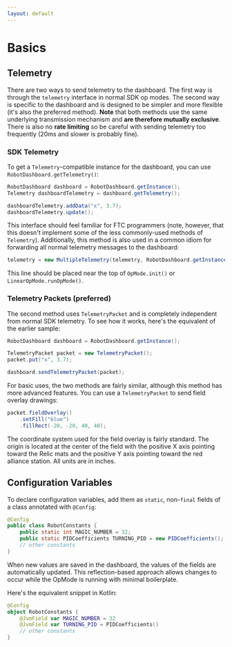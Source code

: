 ```yaml
---
layout: default
---
```


# Basics

## Telemetry

There are two ways to send telemetry to the dashboard. The first way is through the `telemetry` interface in normal SDK op modes. The second way is specific to the dashboard and is designed to be simpler and more flexible (it's also the preferred method). **Note** that both methods use the same underlying transmission mechanism and **are therefore mutually exclusive**. There is also no **rate limiting** so be careful with sending telemetry too frequently (20ms and slower is probably fine).

### SDK Telemetry

To get a `Telemetry`-compatible instance for the dashboard, you can use `RobotDashboard.getTelemetry()`:

```java
RobotDashboard dashboard = RobotDashboard.getInstance();
Telemetry dashboardTelemetry = dashboard.getTelemetry();

dashboardTelemetry.addData("x", 3.7);
dashboardTelemetry.update();
```

This interface should feel familiar for FTC programmers (note, however, that this doesn't implement some of the less commonly-used methods of `Telemetry`). Additionally, this method is also used in a common idiom for forwarding all normal telemetry messages to the dashboard:

```java
telemetry = new MultipleTelemetry(telemetry, RobotDashboard.getInstance().getTelemetry());
```

This line should be placed near the top of `OpMode.init()` or `LinearOpMode.runOpMode()`.

### Telemetry Packets (preferred)

The second method uses `TelemetryPacket` and is completely independent from normal SDK telemetry. To see how it works, here's the equivalent of the earlier sample:

```java
RobotDashboard dashboard = RobotDashboard.getInstance();

TelemetryPacket packet = new TelemetryPacket();
packet.put("x", 3.7);

dashboard.sendTelemetryPacket(packet);
```

For basic uses, the two methods are fairly similar, although this method has more advanced features. You can use a `TelemetryPacket` to send field overlay drawings:

```java
packet.fieldOverlay()
    .setFill("blue")
    .fillRect(-20, -20, 40, 40);
```

The coordinate system used for the field overlay is fairly standard. The origin is located at the center of the field with the positive X axis pointing toward the Relic mats and the positive Y axis pointing toward the red alliance station. All units are in inches.

## Configuration Variables

To declare configuration variables, add them as `static`, non-`final` fields of a class annotated with `@Config`:

```java
@Config
public class RobotConstants {
    public static int MAGIC_NUMBER = 32;
    public static PIDCoefficients TURNING_PID = new PIDCoefficients();
    // other constants
}
```

When new values are saved in the dashboard, the values of the fields are automatically updated. This reflection-based approach allows changes to occur while the OpMode is running with minimal boilerplate.

Here's the equivalent snippet in Kotlin:

```kotlin
@Config
object RobotConstants {  
    @JvmField var MAGIC_NUMBER = 32
    @JvmField var TURNING_PID = PIDCoefficients()
    // other constants
}
```